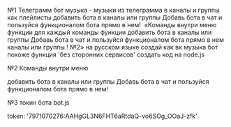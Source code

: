 №1 Телеграмм бот музыка - музыки из телеграмма в каналы и группы как плейлисты добавить бота в каналы или группы Добавь бота в чат и пользуйся функционалом бота прямо в нем!  «Команды внутри меню функции для каждый команды функции добавить бота в каналы или группы Добавь бота в чат и пользуйся функционалом бота прямо в нем каналы или группы ! №2» на русском языке создай как вк музыка бот похоже функция 'без сторонних сервисов' создать код на node.js

№2 Команды внутри меню 

добавить бота в каналы или группы Добавь бота в чат и пользуйся функционалом бота прямо в нем! 

№3 токин бота bot.js

token: '7971070276:AAHgGL3N6FHT6aRtdaQ-vo6SOg_OOaJ-zfk'